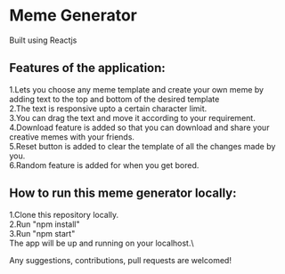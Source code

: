 # Meme Generator
Built using Reactjs

## Features of the application:
1.Lets you choose any meme template and create your own meme by adding text to the top and bottom of the desired template\
2.The text is responsive upto a certain character limit.\
3.You can drag the text and move it according to your requirement.\
4.Download feature is added so that you can download and share your creative memes with your friends.\
5.Reset button is added to clear the template of all the changes made by you.\
6.Random feature is added for when you get bored.

## How to run this meme generator locally:
1.Clone this repository locally.\
2.Run "npm install"\
3.Run "npm start"\
The app will be up and running on your localhost.\

Any suggestions, contributions, pull requests are welcomed!
